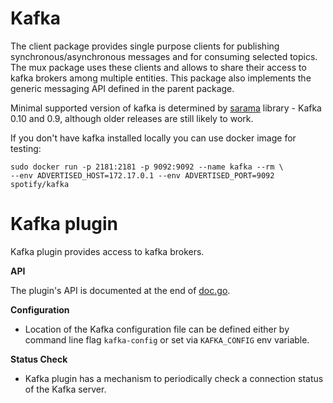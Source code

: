 # Kafka

The client package provides single purpose clients for publishing synchronous/asynchronous messages and for 
consuming selected topics. The mux package uses these clients and allows to share their access to kafka brokers
among multiple entities. This package also implements the generic messaging API defined in the parent package.
 
 Minimal supported version of kafka is determined by [sarama](https://github.com/Shopify/sarama)
 library - Kafka 0.10 and 0.9, although older releases are still likely to work.

If you don't have kafka installed locally you can use docker image for testing:
 ```
sudo docker run -p 2181:2181 -p 9092:9092 --name kafka --rm \
 --env ADVERTISED_HOST=172.17.0.1 --env ADVERTISED_PORT=9092 spotify/kafka
```

# Kafka plugin

Kafka plugin provides access to kafka brokers.

**API**

The plugin's API is documented at the end of [doc.go](doc.go).

**Configuration**
- Location of the Kafka configuration file can be defined either by command line flag `kafka-config` or 
set via `KAFKA_CONFIG` env variable.

**Status Check**

- Kafka plugin has a mechanism to periodically check a connection status of the Kafka server.  
